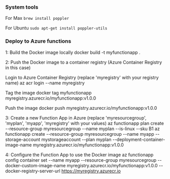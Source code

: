 ### System tools 

For Max
`brew install poppler`

For Ubuntu
`sudo apt-get install poppler-utils`


### Deploy to Azure functions

1: Build the Docker image locally
docker build -t myfunctionapp .

2: Push the Docker image to a container registry (Azure Container Registry in this case)

Login to Azure Container Registry (replace 'myregistry' with your registry name)
az acr login --name myregistry

Tag the image
docker tag myfunctionapp myregistry.azurecr.io/myfunctionapp:v1.0.0

Push the image
docker push myregistry.azurecr.io/myfunctionapp:v1.0.0

3: Create a new Function App in Azure (replace 'myresourcegroup', 'myplan', 'myapp', 'myregistry' with your values)
az functionapp plan create --resource-group myresourcegroup --name myplan --is-linux --sku B1
az functionapp create --resource-group myresourcegroup --name myapp --storage-account mystorageaccount --plan myplan --deployment-container-image-name myregistry.azurecr.io/myfunctionapp:v1.0.0

4: Configure the Function App to use the Docker image
az functionapp config container set --name myapp --resource-group myresourcegroup --docker-custom-image-name myregistry.azurecr.io/myfunctionapp:v1.0.0 --docker-registry-server-url https://myregistry.azurecr.io